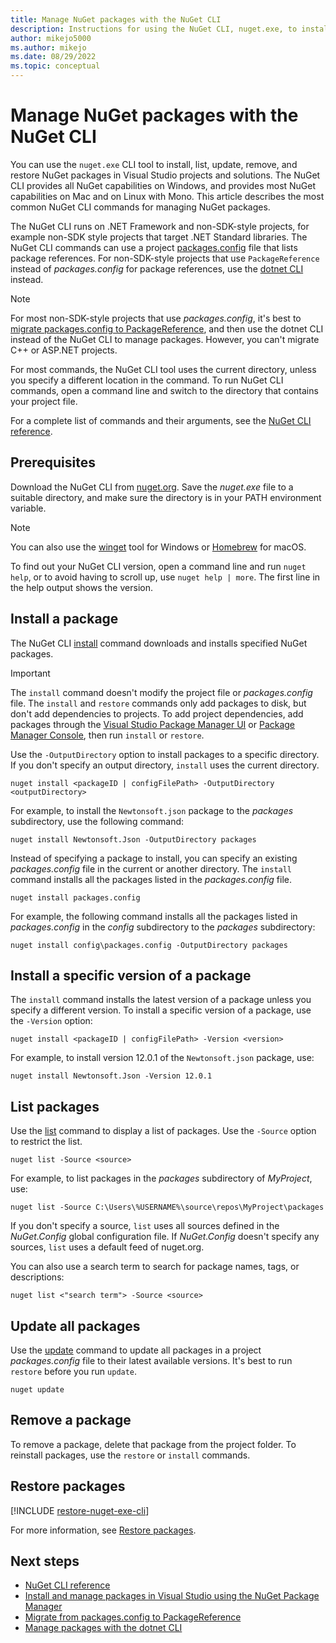 ```yaml
---
title: Manage NuGet packages with the NuGet CLI
description: Instructions for using the NuGet CLI, nuget.exe, to install, list, update, remove, and restore NuGet packages.
author: mikejo5000
ms.author: mikejo
ms.date: 08/29/2022
ms.topic: conceptual
---
```


# Manage NuGet packages with the NuGet CLI

You can use the `nuget.exe` CLI tool to install, list, update, remove, and restore NuGet packages in Visual Studio projects and solutions. The NuGet CLI provides all NuGet capabilities on Windows, and provides most NuGet capabilities on Mac and on Linux with Mono. This article describes the most common NuGet CLI commands for managing NuGet packages.

The NuGet CLI runs on .NET Framework and non-SDK-style projects, for example non-SDK style projects that target .NET Standard libraries. The NuGet CLI commands can use a project [packages.config](../reference/packages-config.md) file that lists package references. For non-SDK-style projects that use `PackageReference` instead of *packages.config* for package references, use the [dotnet CLI](install-use-packages-dotnet-cli.md) instead.

> [!NOTE]
> For most non-SDK-style projects that use *packages.config*, it's best to [migrate packages.config to PackageReference](migrate-packages-config-to-package-reference.md), and then use the dotnet CLI instead of the NuGet CLI to manage packages. However, you can't migrate C++ or ASP.NET projects.

For most commands, the NuGet CLI tool uses the current directory, unless you specify a different location in the command. To run NuGet CLI commands, open a command line and switch to the directory that contains your project file.

For a complete list of commands and their arguments, see the [NuGet CLI reference](../reference/nuget-exe-cli-reference.md).

## Prerequisites

Download the NuGet CLI from [nuget.org](https://dist.nuget.org/win-x86-commandline/latest/nuget.exe). Save the *nuget.exe* file to a suitable directory, and make sure the directory is in your PATH environment variable.

> [!NOTE]
> You can also use the [winget](/windows/package-manager/winget) tool for Windows or [Homebrew](https://brew.sh/) for macOS.

To find out your NuGet CLI version, open a command line and run `nuget help`, or to avoid having to scroll up, use `nuget help | more`. The first line in the help output shows the version.

## Install a package

The NuGet CLI [install](../reference/cli-reference/cli-ref-install.md) command downloads and installs specified NuGet packages.

> [!IMPORTANT]
> The `install` command doesn't modify the project file or *packages.config* file. The `install` and `restore` commands only add packages to disk, but don't add dependencies to projects. To add project dependencies, add packages through the [Visual Studio Package Manager UI](install-use-packages-visual-studio.md) or [Package Manager Console](install-use-packages-powershell.md), then run `install` or `restore`.

Use the `-OutputDirectory` option to install packages to a specific directory. If you don't specify an output directory, `install` uses the current directory.

```cli
nuget install <packageID | configFilePath> -OutputDirectory <outputDirectory>
```

For example, to install the `Newtonsoft.json` package to the *packages* subdirectory, use the following command:

```cli
nuget install Newtonsoft.Json -OutputDirectory packages
```

Instead of specifying a package to install, you can specify an existing *packages.config* file in the current or another directory. The `install` command installs all the packages listed in the *packages.config* file.

```cli
nuget install packages.config
```

For example, the following command installs all the packages listed in *packages.config* in the *config* subdirectory to the *packages* subdirectory:

```cli
nuget install config\packages.config -OutputDirectory packages

```

## Install a specific version of a package

The `install` command installs the latest version of a package unless you specify a different version. To install a specific version of a package, use the `-Version` option:

```cli
nuget install <packageID | configFilePath> -Version <version>
```

For example, to install version 12.0.1 of the `Newtonsoft.json` package, use:

```cli
nuget install Newtonsoft.Json -Version 12.0.1
```

## List packages

Use the [list](../reference/cli-reference/cli-ref-list.md) command to display a list of packages. Use the `-Source` option to restrict the list.

```cli
nuget list -Source <source>
```

For example, to list packages in the *packages* subdirectory of *MyProject*, use:

```cli
nuget list -Source C:\Users\%USERNAME%\source\repos\MyProject\packages
```

If you don't specify a source, `list` uses all sources defined in the *NuGet.Config* global configuration file. If *NuGet.Config* doesn't specify any sources, `list` uses a default feed of nuget.org.

You can also use a search term to search for package names, tags, or descriptions:

```cli
nuget list <"search term"> -Source <source>
```

## Update all packages

Use the [update](../reference/cli-reference/cli-ref-update.md) command to update all packages in a project *packages.config* file to their latest available versions. It's best to run `restore` before you run `update`.

```cli
nuget update
```

## Remove a package

To remove a package, delete that package from the project folder. To reinstall packages, use the `restore` or `install` commands.

## Restore packages

[!INCLUDE [restore-nuget-exe-cli](includes/restore-nuget-exe-cli.md)]

For more information, see [Restore packages](package-restore.md).

## Next steps

- [NuGet CLI reference](../reference/nuget-exe-cli-reference.md)
- [Install and manage packages in Visual Studio using the NuGet Package Manager](install-use-packages-visual-studio.md)
- [Migrate from packages.config to PackageReference](migrate-packages-config-to-package-reference.md)
- [Manage packages with the dotnet CLI](install-use-packages-dotnet-cli.md)
